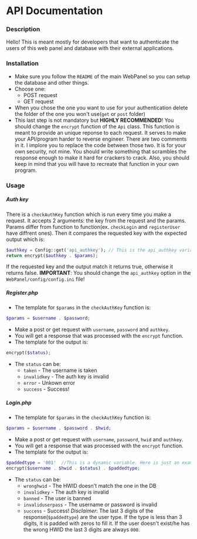 # API Documentation
### Description
Hello! This is meant mostly for developers that want to authenticate the users of this web panel and database with their external applications.

### Installation
- Make sure you follow the `README` of the main WebPanel so you can setup the database and other things.
- Choose one:
  - POST request
  - GET request
- When you chose the one you want to use for your authentication delete the folder of the one you won't use(`get` or `post` folder)
- This last step is not mandatory but **HIGHLY RECOMMENDED**! You should change the `encrypt` function of the `Api` class. This function is meant to provide an unique reponse to each request. It serves to make your API/program harder to reverse engineer. There are two comments in it. I implore you to replace the code between those two. It is for your own security, not mine. You should write something that scrambles the response enough to make it hard for crackers to crack. Also, you should keep in mind that you will have to recreate that function in your own program.

### Usage
##### Auth key
There is a `checkAuthKey` function which is run every time you make a request. It accepts 2 arguments: the key from the request and the params. Params differ from function to function(ex. `checkLogin` and `registerUser` have diffrent ones). Then it compares the requested key with the expected output which is:
```php
$authkey = Config::get('api_authkey'); // This is the api_authkey variable in config.ini file
return encrypt($authkey . $params);
```
If the requested key and the output match it returns true, otherwise it returns false.
**IMPORTANT**: You should change the `api_authkey` option in the `WebPanel/config/config.ini` file!
##### Register.php
 - The template for `$params` in the `checkAuthKey` function is:
```php
$params = $username . $password;
```
 - Make a post or get request with `username`, `password` and `authkey`.
 - You will get a response that was processed with the `encrypt` function.
 - The template for the output is: 
```php
encrypt($status);
```
 - The `status` can be:
   - `taken` - The username is taken
   - `invalidkey` - The auth key is invalid
   - `error` - Unkown error
   - `success` - Success!

##### Login.php
 - The template for `$params` in the `checkAuthKey` function is:
```php
$params = $username . $password . $hwid;
```
 - Make a post or get request with `username`, `password`, `hwid` and `authkey`.
 - You will get a response that was processed with the `encrypt` function.
 - The template for the output is: 
```php
$paddedtype = '001'  //This is a dynamic variable. Here is just an example.
encrypt($username . $hwid . $status) . $paddedtype;
```
 - The `status` can be:
   - `wronghwid` - The HWID doesn't match the one in the DB
   - `invalidkey` - The auth key is invalid
   - `banned` - The user is banned
   - `invaliduserpass` - The username or password is invalid
   - `success` - Success!
*Disclaimer*: The last 3 digits of the response(`$paddedtype`) are the user type. If the type is less than 3 digits, it is padded with zeros to fill it. If the user doesn't exist/he has the wrong HWID the last 3 digits are always `000`.